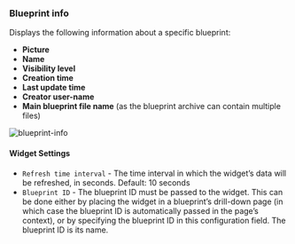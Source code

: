 ### Blueprint info
Displays the following information about a specific blueprint: 

* **Picture**
* **Name**
* **Visibility level**
* **Creation time**
* **Last update time**
* **Creator user-name**
* **Main blueprint file name** (as the blueprint archive can contain multiple files)

![blueprint-info](https://docs.cloudify.co/5.0.5/images/ui/widgets/blueprint-info.png)

#### Widget Settings
* `Refresh time interval` - The time interval in which the widget’s data will be refreshed, in seconds. Default: 10 seconds
* `Blueprint ID` - The blueprint ID must be passed to the widget. This can be done either by placing the widget in a blueprint’s drill-down page (in which case the blueprint ID is automatically passed in the page’s context), or by specifying the blueprint ID in this configuration field. The blueprint ID is its name.
